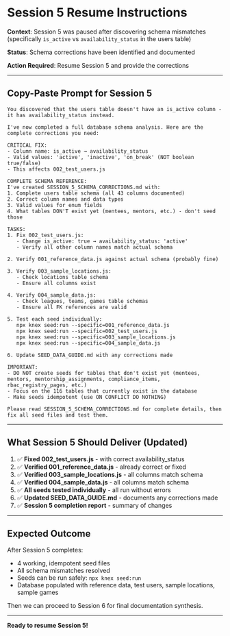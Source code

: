 # Session 5 Resume Instructions

**Context**: Session 5 was paused after discovering schema mismatches (specifically `is_active` vs `availability_status` in the users table)

**Status**: Schema corrections have been identified and documented

**Action Required**: Resume Session 5 and provide the corrections

---

## Copy-Paste Prompt for Session 5

```
You discovered that the users table doesn't have an is_active column - it has availability_status instead.

I've now completed a full database schema analysis. Here are the complete corrections you need:

CRITICAL FIX:
- Column name: is_active → availability_status
- Valid values: 'active', 'inactive', 'on_break' (NOT boolean true/false)
- This affects 002_test_users.js

COMPLETE SCHEMA REFERENCE:
I've created SESSION_5_SCHEMA_CORRECTIONS.md with:
1. Complete users table schema (all 43 columns documented)
2. Correct column names and data types
3. Valid values for enum fields
4. What tables DON'T exist yet (mentees, mentors, etc.) - don't seed those

TASKS:
1. Fix 002_test_users.js:
   - Change is_active: true → availability_status: 'active'
   - Verify all other column names match actual schema

2. Verify 001_reference_data.js against actual schema (probably fine)

3. Verify 003_sample_locations.js:
   - Check locations table schema
   - Ensure all columns exist

4. Verify 004_sample_data.js:
   - Check leagues, teams, games table schemas
   - Ensure all FK references are valid

5. Test each seed individually:
   npx knex seed:run --specific=001_reference_data.js
   npx knex seed:run --specific=002_test_users.js
   npx knex seed:run --specific=003_sample_locations.js
   npx knex seed:run --specific=004_sample_data.js

6. Update SEED_DATA_GUIDE.md with any corrections made

IMPORTANT:
- DO NOT create seeds for tables that don't exist yet (mentees, mentors, mentorship_assignments, compliance_items, rbac_registry_pages, etc.)
- Focus on the 116 tables that currently exist in the database
- Make seeds idempotent (use ON CONFLICT DO NOTHING)

Please read SESSION_5_SCHEMA_CORRECTIONS.md for complete details, then fix all seed files and test them.
```

---

## What Session 5 Should Deliver (Updated)

1. ✅ **Fixed 002_test_users.js** - with correct availability_status
2. ✅ **Verified 001_reference_data.js** - already correct or fixed
3. ✅ **Verified 003_sample_locations.js** - all columns match schema
4. ✅ **Verified 004_sample_data.js** - all columns match schema
5. ✅ **All seeds tested individually** - all run without errors
6. ✅ **Updated SEED_DATA_GUIDE.md** - documents any corrections made
7. ✅ **Session 5 completion report** - summary of changes

---

## Expected Outcome

After Session 5 completes:
- 4 working, idempotent seed files
- All schema mismatches resolved
- Seeds can be run safely: `npx knex seed:run`
- Database populated with reference data, test users, sample locations, sample games

Then we can proceed to Session 6 for final documentation synthesis.

---

**Ready to resume Session 5!**
